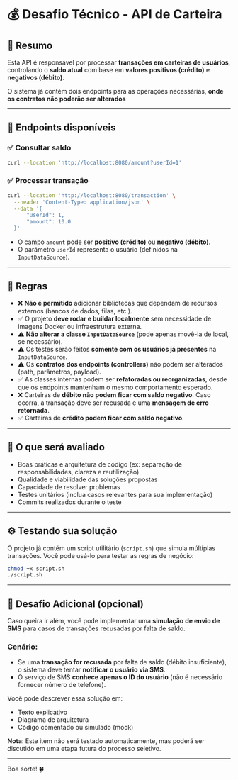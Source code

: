 # 💰 Desafio Técnico - API de Carteira

## 📄 Resumo

Esta API é responsável por processar **transações em carteiras de usuários**, controlando o **saldo atual** com base em **valores positivos (crédito)** e **negativos (débito)**.

O sistema já contém dois endpoints para as operações necessárias, **onde os contratos não poderão ser alterados**

---

## 🔗 Endpoints disponíveis

### ✅ Consultar saldo
```bash
curl --location 'http://localhost:8080/amount?userId=1'
```

### ✅ Processar transação
```bash
curl --location 'http://localhost:8080/transaction' \
  --header 'Content-Type: application/json' \
  --data '{
      "userId": 1,
      "amount": 10.0
  }'
```

- O campo `amount` pode ser **positivo (crédito)** ou **negativo (débito)**.
- O parâmetro `userId` representa o usuário (definidos na `InputDataSource`).

---

## 📜 Regras

- ❌ **Não é permitido** adicionar bibliotecas que dependam de recursos externos (bancos de dados, filas, etc.).
- ✅ O projeto **deve rodar e buildar localmente** sem necessidade de imagens Docker ou infraestrutura externa.
- ⚠️ **Não alterar a classe `InputDataSource`** (pode apenas movê-la de local, se necessário).
- ⚠️ Os testes serão feitos **somente com os usuários já presentes** na `InputDataSource`.
- ⚠️ Os **contratos dos endpoints (controllers)** não podem ser alterados (path, parâmetros, payload).
- ✅ As classes internas podem ser **refatoradas ou reorganizadas**, desde que os endpoints mantenham o mesmo comportamento esperado.
- ❌ Carteiras de **débito não podem ficar com saldo negativo**. Caso ocorra, a transação deve ser recusada e uma **mensagem de erro retornada**.
- ✅ Carteiras de **crédito podem ficar com saldo negativo**.

---

## 🧪 O que será avaliado

- Boas práticas e arquitetura de código (ex: separação de responsabilidades, clareza e reutilização)
- Qualidade e viabilidade das soluções propostas
- Capacidade de resolver problemas
- Testes unitários (inclua casos relevantes para sua implementação)
- Commits realizados durante o teste

---

## ⚙️ Testando sua solução

O projeto já contém um script utilitário (`script.sh`) que simula múltiplas transações. Você pode usá-lo para testar as regras de negócio:

```bash
chmod +x script.sh
./script.sh
```

---

## 🚀 Desafio Adicional (opcional)

Caso queira ir além, você pode implementar uma **simulação de envio de SMS** para casos de transações recusadas por falta de saldo.

### Cenário:
- Se uma **transação for recusada** por falta de saldo (débito insuficiente), o sistema deve tentar **notificar o usuário via SMS**.
- O serviço de SMS **conhece apenas o ID do usuário** (não é necessário fornecer número de telefone).

Você pode descrever essa solução em:
- Texto explicativo
- Diagrama de arquitetura
- Código comentado ou simulado (mock)

**Nota**: Este item não será testado automaticamente, mas poderá ser discutido em uma etapa futura do processo seletivo.

---

Boa sorte! 🍀